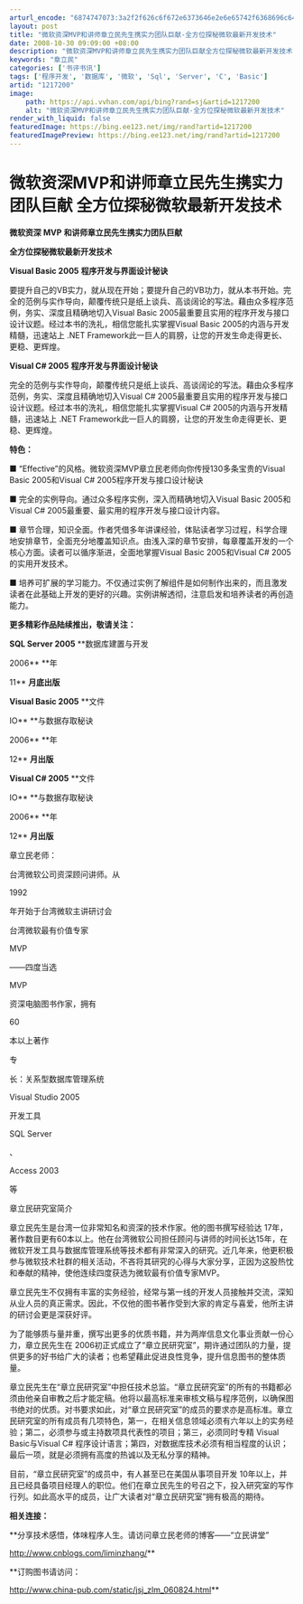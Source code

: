 ```yaml
---
arturl_encode: "6874747073:3a2f2f626c6f672e6373646e2e6e65742f6368696c64636865:6e2f61727469636c652f64657461696c732f31323137323030"
layout: post
title: "微软资深MVP和讲师章立民先生携实力团队巨献-全方位探秘微软最新开发技术"
date: 2008-10-30 09:09:00 +08:00
description: "微软资深MVP和讲师章立民先生携实力团队巨献全方位探秘微软最新开发技术 Visual Basic 2"
keywords: "章立民"
categories: ['书评书讯']
tags: ['程序开发', '数据库', '微软', 'Sql', 'Server', 'C', 'Basic']
artid: "1217200"
image:
    path: https://api.vvhan.com/api/bing?rand=sj&artid=1217200
    alt: "微软资深MVP和讲师章立民先生携实力团队巨献-全方位探秘微软最新开发技术"
render_with_liquid: false
featuredImage: https://bing.ee123.net/img/rand?artid=1217200
featuredImagePreview: https://bing.ee123.net/img/rand?artid=1217200
---
```


# 微软资深MVP和讲师章立民先生携实力团队巨献 全方位探秘微软最新开发技术

**微软资深**
**MVP**
**和讲师章立民先生携实力团队巨献**

**全方位探秘微软最新开发技术**

**Visual Basic 2005**
**程序开发与界面设计秘诀**

要提升自己的VB实力，就从现在开始；要提升自己的VB功力，就从本书开始。完全的范例与实作导向，颠覆传统只是纸上谈兵、高谈阔论的写法。藉由众多程序范例，务实、深度且精确地切入Visual Basic 2005最重要且实用的程序开发与接口设计议题。经过本书的洗礼，相信您能扎实掌握Visual Basic 2005的内涵与开发精髓，迅速站上 .NET Framework此一巨人的肩膀，让您的开发生命走得更长、更稳、更辉煌。

**Visual C# 2005**
**程序开发与界面设计秘诀**

完全的范例与实作导向，颠覆传统只是纸上谈兵、高谈阔论的写法。藉由众多程序范例，务实、深度且精确地切入Visual C# 2005最重要且实用的程序开发与接口设计议题。经过本书的洗礼，相信您能扎实掌握Visual C# 2005的内涵与开发精髓，迅速站上 .NET Framework此一巨人的肩膀，让您的开发生命走得更长、更稳、更辉煌。

**特色：**

■ “Effective”的风格。微软资深MVP章立民老师向你传授130多条宝贵的Visual Basic 2005和Visual C# 2005程序开发与接口设计秘诀

■ 完全的实例导向。通过众多程序实例，深入而精确地切入Visual Basic 2005和Visual C# 2005最重要、最实用的程序开发与接口设计内容。

■ 章节合理，知识全面。作者凭借多年讲课经验，体贴读者学习过程，科学合理地安排章节，全面充分地覆盖知识点。由浅入深的章节安排，每章覆盖开发的一个核心方面。读者可以循序渐进，全面地掌握Visual Basic 2005和Visual C# 2005的实用开发技术。

■ 培养可扩展的学习能力。不仅通过实例了解组件是如何制作出来的，而且激发读者在此基础上开发的更好的兴趣。实例讲解透彻，注意启发和培养读者的再创造能力。

**更多精彩作品陆续推出，敬请关注：**

**SQL Server 2005**
**数据库建置与开发

2006**
**年

11**
**月底出版**

**Visual Basic 2005**
**文件

IO**
**与数据存取秘诀

2006**
**年

12**
**月出版**

**Visual C# 2005**
**文件

IO**
**与数据存取秘诀

2006**
**年

12**
**月出版**

章立民老师：

台湾微软公司资深顾问讲师。从

1992

年开始于台湾微软主讲研讨会

台湾微软最有价值专家

MVP

——四度当选

MVP

资深电脑图书作家，拥有

60

本以上著作

专

长：关系型数据库管理系统

Visual Studio 2005

开发工具

SQL Server

、

Access 2003

等

章立民研究室简介

章立民先生是台湾一位非常知名和资深的技术作家。他的图书撰写经验达
17年，著作数目更有60本以上。他在台湾微软公司担任顾问与讲师的时间长达15年，在微软开发工具与数据库管理系统等技术都有非常深入的研究。近几年来，他更积极参与微软技术社群的相关活动，不吝将其研究的心得与大家分享，正因为这股热忱和奉献的精神，使他连续四度获选为微软最有价值专家MVP。

章立民先生不仅拥有丰富的实务经验，经常与第一线的开发人员接触并交流，深知从业人员的真正需求。因此，不仅他的图书著作受到大家的肯定与喜爱，他所主讲的研讨会更是深获好评。

为了能够质与量并重，撰写出更多的优质书籍，并为两岸信息文化事业贡献一份心力，章立民先生在
2006初正式成立了“章立民研究室”，期许通过团队的力量，提供更多的好书给广大的读者；也希望藉此促进良性竞争，提升信息图书的整体质量。

章立民先生在“章立民研究室”中担任技术总监。“章立民研究室”的所有的书籍都必须由他亲自审教之后才能定稿。他将以最高标准来审核文稿与程序范例，以确保图书绝对的优质。对书要求如此，对“章立民研究室”的成员的要求亦是高标准。章立民研究室的所有成员有几项特色，第一，在相关信息领域必须有六年以上的实务经验；第二，必须参与或主持数项具代表性的项目；第三，必须同时专精
Visual Basic与Visual C# 程序设计语言；第四，对数据库技术必须有相当程度的认识；最后一项，就是必须拥有高度的热诚以及无私分享的精神。

目前，“章立民研究室”的成员中，有人甚至已在美国从事项目开发
10年以上，并且已经具备项目经理人的职位。他们在章立民先生的号召之下，投入研究室的写作行列。如此高水平的成员，让广大读者对“章立民研究室”拥有极高的期待。

**相关连接：**

**分享技术感悟，体味程序人生。请访问章立民老师的博客——“立民讲堂”

<http://www.cnblogs.com/liminzhang/>**

**订购图书请访问：

<http://www.china-pub.com/static/jsj_zlm_060824.html>**